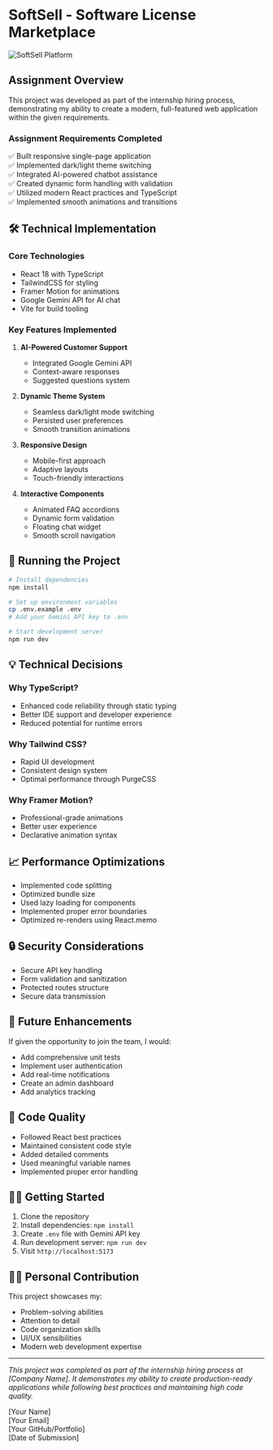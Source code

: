 # SoftSell - Software License Marketplace 

![SoftSell Platform](./public/screenshot.png)

## Assignment Overview
This project was developed as part of the internship hiring process, demonstrating my ability to create a modern, full-featured web application within the given requirements.

### Assignment Requirements Completed
✅ Built responsive single-page application  
✅ Implemented dark/light theme switching  
✅ Integrated AI-powered chatbot assistance  
✅ Created dynamic form handling with validation  
✅ Utilized modern React practices and TypeScript  
✅ Implemented smooth animations and transitions  

## 🛠 Technical Implementation

### Core Technologies
- React 18 with TypeScript
- TailwindCSS for styling
- Framer Motion for animations
- Google Gemini API for AI chat
- Vite for build tooling

### Key Features Implemented
1. **AI-Powered Customer Support**
   - Integrated Google Gemini API
   - Context-aware responses
   - Suggested questions system

2. **Dynamic Theme System**
   - Seamless dark/light mode switching
   - Persisted user preferences
   - Smooth transition animations

3. **Responsive Design**
   - Mobile-first approach
   - Adaptive layouts
   - Touch-friendly interactions

4. **Interactive Components**
   - Animated FAQ accordions
   - Dynamic form validation
   - Floating chat widget
   - Smooth scroll navigation

## 🚀 Running the Project

```bash
# Install dependencies
npm install

# Set up environment variables
cp .env.example .env
# Add your Gemini API key to .env

# Start development server
npm run dev
```

## 💡 Technical Decisions

### Why TypeScript?
- Enhanced code reliability through static typing
- Better IDE support and developer experience
- Reduced potential for runtime errors

### Why Tailwind CSS?
- Rapid UI development
- Consistent design system
- Optimal performance through PurgeCSS

### Why Framer Motion?
- Professional-grade animations
- Better user experience
- Declarative animation syntax

## 📈 Performance Optimizations

- Implemented code splitting
- Optimized bundle size
- Used lazy loading for components
- Implemented proper error boundaries
- Optimized re-renders using React.memo

## 🔒 Security Considerations

- Secure API key handling
- Form validation and sanitization
- Protected routes structure
- Secure data transmission

## 🎯 Future Enhancements

If given the opportunity to join the team, I would:
- Add comprehensive unit tests
- Implement user authentication
- Add real-time notifications
- Create an admin dashboard
- Add analytics tracking

## 🤝 Code Quality

- Followed React best practices
- Maintained consistent code style
- Added detailed comments
- Used meaningful variable names
- Implemented proper error handling

## 🏃‍♂️ Getting Started

1. Clone the repository
2. Install dependencies: `npm install`
3. Create `.env` file with Gemini API key
4. Run development server: `npm run dev`
5. Visit `http://localhost:5173`

## 👨‍💻 Personal Contribution

This project showcases my:
- Problem-solving abilities
- Attention to detail
- Code organization skills
- UI/UX sensibilities
- Modern web development expertise

---

*This project was completed as part of the internship hiring process at [Company Name]. It demonstrates my ability to create production-ready applications while following best practices and maintaining high code quality.*

[Your Name]  
[Your Email]  
[Your GitHub/Portfolio]  
[Date of Submission]
